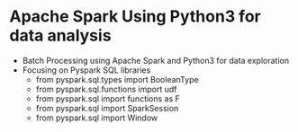 # Apache Spark Using Python3 for data analysis
 - Batch Processing using Apache Spark and Python3 for data exploration
 - Focusing on Pyspark SQL libraries
    - from pyspark.sql.types import BooleanType
    - from pyspark.sql.functions import udf
    - from pyspark.sql import functions as F
    - from pyspark.sql import SparkSession
    - from pyspark.sql import Window

